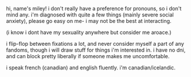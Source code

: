 hi, name's miley! i don't really have a preference for pronouns, so i don't mind any. i'm diagnosed with quite a few things (mainly severe social anxiety), please go easy on me- i may not be the best at interacting.

(i know i dont have my sexuality anywhere but consider me aroace.)

i flip-flop between fixations a lot, and never consider myself a part of any fandoms, though i will draw stuff for things i'm interested in. i have no dni, and can block pretty liberally if someone makes me uncomfortable.

i speak french (canadian) and english fluently. i'm canadian/icelandic.
